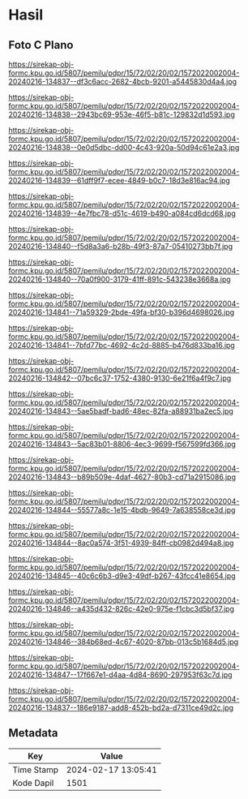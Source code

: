 # Hasil

## Foto C Plano

https://sirekap-obj-formc.kpu.go.id/5807/pemilu/pdpr/15/72/02/20/02/1572022002004-20240216-134837--df3c6acc-2682-4bcb-9201-a5445830d4a4.jpg

https://sirekap-obj-formc.kpu.go.id/5807/pemilu/pdpr/15/72/02/20/02/1572022002004-20240216-134838--2943bc69-953e-46f5-b81c-129832d1d593.jpg

https://sirekap-obj-formc.kpu.go.id/5807/pemilu/pdpr/15/72/02/20/02/1572022002004-20240216-134838--0e0d5dbc-dd00-4c43-920a-50d94c61e2a3.jpg

https://sirekap-obj-formc.kpu.go.id/5807/pemilu/pdpr/15/72/02/20/02/1572022002004-20240216-134839--61dff9f7-ecee-4849-b0c7-18d3e816ac94.jpg

https://sirekap-obj-formc.kpu.go.id/5807/pemilu/pdpr/15/72/02/20/02/1572022002004-20240216-134839--4e7fbc78-d51c-4619-b490-a084cd6dcd68.jpg

https://sirekap-obj-formc.kpu.go.id/5807/pemilu/pdpr/15/72/02/20/02/1572022002004-20240216-134840--f5d8a3a6-b28b-49f3-87a7-05410273bb7f.jpg

https://sirekap-obj-formc.kpu.go.id/5807/pemilu/pdpr/15/72/02/20/02/1572022002004-20240216-134840--70a0f900-3179-41ff-891c-543238e3668a.jpg

https://sirekap-obj-formc.kpu.go.id/5807/pemilu/pdpr/15/72/02/20/02/1572022002004-20240216-134841--71a59329-2bde-49fa-bf30-b396d4698026.jpg

https://sirekap-obj-formc.kpu.go.id/5807/pemilu/pdpr/15/72/02/20/02/1572022002004-20240216-134841--7bfd77bc-4692-4c2d-8885-b476d833ba16.jpg

https://sirekap-obj-formc.kpu.go.id/5807/pemilu/pdpr/15/72/02/20/02/1572022002004-20240216-134842--07bc6c37-1752-4380-9130-6e21f6a4f9c7.jpg

https://sirekap-obj-formc.kpu.go.id/5807/pemilu/pdpr/15/72/02/20/02/1572022002004-20240216-134843--5ae5badf-bad6-48ec-82fa-a88931ba2ec5.jpg

https://sirekap-obj-formc.kpu.go.id/5807/pemilu/pdpr/15/72/02/20/02/1572022002004-20240216-134843--5ac83b01-8806-4ec3-9699-f567599fd366.jpg

https://sirekap-obj-formc.kpu.go.id/5807/pemilu/pdpr/15/72/02/20/02/1572022002004-20240216-134843--b89b509e-4daf-4627-80b3-cd71a2915086.jpg

https://sirekap-obj-formc.kpu.go.id/5807/pemilu/pdpr/15/72/02/20/02/1572022002004-20240216-134844--55577a8c-1e15-4bdb-9649-7a638558ce3d.jpg

https://sirekap-obj-formc.kpu.go.id/5807/pemilu/pdpr/15/72/02/20/02/1572022002004-20240216-134844--8ac0a574-3f51-4939-84ff-cb0982d494a8.jpg

https://sirekap-obj-formc.kpu.go.id/5807/pemilu/pdpr/15/72/02/20/02/1572022002004-20240216-134845--40c6c6b3-d9e3-49df-b267-43fcc41e8654.jpg

https://sirekap-obj-formc.kpu.go.id/5807/pemilu/pdpr/15/72/02/20/02/1572022002004-20240216-134846--a435d432-826c-42e0-975e-f1cbc3d5bf37.jpg

https://sirekap-obj-formc.kpu.go.id/5807/pemilu/pdpr/15/72/02/20/02/1572022002004-20240216-134846--384b68ed-4c67-4020-87bb-013c5b1684d5.jpg

https://sirekap-obj-formc.kpu.go.id/5807/pemilu/pdpr/15/72/02/20/02/1572022002004-20240216-134847--17f667e1-d4aa-4d84-8690-297953f63c7d.jpg

https://sirekap-obj-formc.kpu.go.id/5807/pemilu/pdpr/15/72/02/20/02/1572022002004-20240216-134837--186e9187-add8-452b-bd2a-d7311ce49d2c.jpg


## Metadata

| Key        | Value               |
| ---------- | ------------------- |
| Time Stamp | 2024-02-17 13:05:41 |
| Kode Dapil | 1501                |



